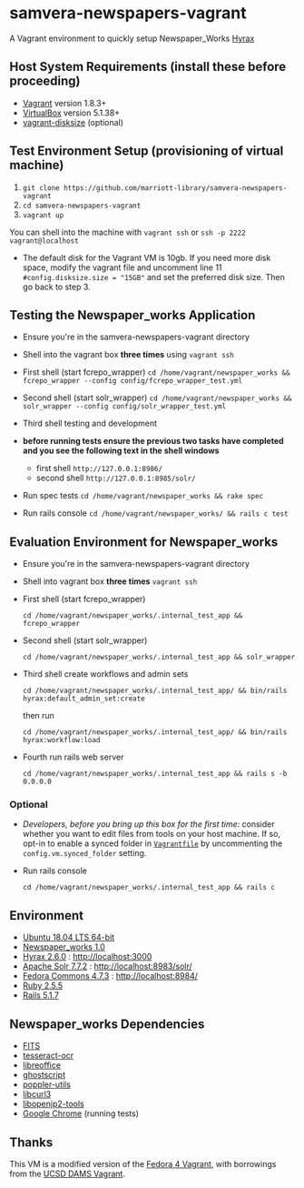 # samvera-newspapers-vagrant

A Vagrant environment to quickly setup Newspaper_Works [Hyrax](https://hyrax.samvera.org/)

## Host System Requirements (install these before proceeding)

*   [Vagrant](https://www.vagrantup.com/) version 1.8.3+
*   [VirtualBox](https://www.virtualbox.org/) version 5.1.38+
*   [vagrant-disksize](https://github.com/sprotheroe/vagrant-disksize) (optional)

## Test Environment Setup (provisioning of virtual machine)

1.  `git clone https://github.com/marriott-library/samvera-newspapers-vagrant`
2.  `cd samvera-newspapers-vagrant`
3.  `vagrant up`

You can shell into the machine with `vagrant ssh` or `ssh -p 2222 vagrant@localhost`

*   The default disk for the Vagrant VM is 10gb. If you need more disk space, modify the vagrant file and uncomment line 11 ` #config.disksize.size = "15GB"` and set the preferred disk size. Then go back to step 3.

## Testing the Newspaper_works Application

*   Ensure you're in the samvera-newspapers-vagrant directory

*   Shell into the vagrant box **three times** using `vagrant ssh`

*   First shell (start fcrepo_wrapper)
`cd /home/vagrant/newspaper_works && fcrepo_wrapper --config config/fcrepo_wrapper_test.yml`

*   Second shell (start solr_wrapper)
`cd /home/vagrant/newspaper_works && solr_wrapper --config config/solr_wrapper_test.yml`

*   Third shell testing and development

*   **before running tests ensure the previous two tasks have completed and you see the following text in the shell windows**
    *   first shell `http://127.0.0.1:8986/`
    *   second shell `http://127.0.0.1:8985/solr/`

*   Run spec tests
`cd /home/vagrant/newspaper_works && rake spec`

*   Run rails console
`cd /home/vagrant/newspaper_works/ && rails c test`

## Evaluation Environment for Newspaper_works

*   Ensure you're in the samvera-newspapers-vagrant directory

*   Shell into vagrant box **three times** `vagrant ssh`

*   First shell (start fcrepo_wrapper)

    `cd /home/vagrant/newspaper_works/.internal_test_app && fcrepo_wrapper`

*   Second shell (start solr_wrapper)

     `cd /home/vagrant/newspaper_works/.internal_test_app && solr_wrapper`

*   Third shell create workflows and admin sets

    `cd /home/vagrant/newspaper_works/.internal_test_app/ && bin/rails hyrax:default_admin_set:create`

    then run

    `cd /home/vagrant/newspaper_works/.internal_test_app/ && bin/rails hyrax:workflow:load`

*   Fourth run rails web server

    `cd /home/vagrant/newspaper_works/.internal_test_app && rails s -b 0.0.0.0`

### Optional

*   *Developers, before you bring up this box for the first time:*
  consider whether you want to edit files from tools on your host machine.
  If so, opt-in to enable a synced folder in [`Vagrantfile`](Vagrantfile#L50)
  by uncommenting the `config.vm.synced_folder` setting.

*   Run rails console

    `cd /home/vagrant/newspaper_works/.internal_test_app && rails c`

## Environment

*   [Ubuntu 18.04 LTS 64-bit](http://releases.ubuntu.com/18.04/)
*   [Newspaper_works 1.0](https://github.com/marriott-library/newspaper_works)
*   [Hyrax 2.6.0](https://github.com/samvera/hyrax) : [http://localhost:3000](http://localhost:3000)
*   [Apache Solr 7.7.2](http://lucene.apache.org/solr/) :  [http://localhost:8983/solr/](http://localhost:8983/solr/)
*   [Fedora Commons 4.7.3](http://fedorarepository.org/) :  [http://localhost:8984/](http://localhost:8984/)
*   [Ruby 2.5.5](https://rubyonrails.org/)
*   [Rails 5.1.7](https://rubyonrails.org/)

## Newspaper_works Dependencies

*   [FITS](https://projects.iq.harvard.edu/fits/home)
*   [tesseract-ocr](https://github.com/tesseract-ocr/)
*   [libreoffice](https://www.libreoffice.org/)
*   [ghostscript](https://www.ghostscript.com/)
*   [poppler-utils](https://poppler.freedesktop.org/)
*   [libcurl3](https://packages.ubuntu.com/search?keywords=libcurl3)
*   [libopenjp2-tools](https://www.openjpeg.org/)
*   [Google Chrome](https://www.google.com/chrome/) (running tests)

## Thanks

This VM is a modified version of the [Fedora 4 Vagrant](http://github.com/fcrepo4-exts/fcrepo4-vagrant), with borrowings from the [UCSD DAMS Vagrant](https://github.com/ucsdlib/dams-vagrant).
